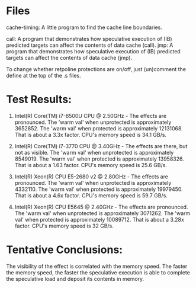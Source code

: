 # Files
cache-timing: A little program to find the cache line boundaries.

call: A program that demonstrates how speculative execution of 
     (IB) predicted targets can affect the contents of data cache (call).
jmp: A program that demonstrates how speculative execution of 
     (IB) predicted targets can affect the contents of data cache (jmp).

To change whether retpoline protections are on/off, just (un)comment 
the define at the top of the .s files.

# Test Results:
1. Intel(R) Core(TM) i7-6500U CPU @ 2.50GHz - The effects are pronounced. The 'warm val' when unprotected is approximately 3652852. The 'warm val' when protected is approximately 12131068. That is about a 3.3x factor. CPU's memory speed is  34.1 GB/s.

1. Intel(R) Core(TM) i7-3770 CPU @ 3.40GHz - The effects are there, but not as visible. The 'warm val' when unprotected is approximately 8549019. The 'warm val' when protected is approximately 13958326. That is about a 1.63 factor.  CPU's memory speed is 25.6 GB/s.

1. Intel(R) Xeon(R) CPU E5-2680 v2 @ 2.80GHz - The effects are pronounced. The 'warm val' when unprotected is approximately 4332110. The 'warm val' when protected is approximately 19979450. That is about a 4.6x factor. CPU's memory speed is  59.7 GB/s. 

1. Intel(R) Xeon(R) CPU E5645  @ 2.40GHz - The effects are pronounced. The 'warm val' when unprotected is approximately 3071262. The 'warm val' when protected is approximately 10089712. That is about a 3.28x factor. CPU's memory speed is  32 GB/s. 

# Tentative Conclusions:
The visibility of the effect is correlated with the memory speed. The faster the memory speed, the faster the speculative execution is able to complete the speculative load and deposit its contents in memory.
